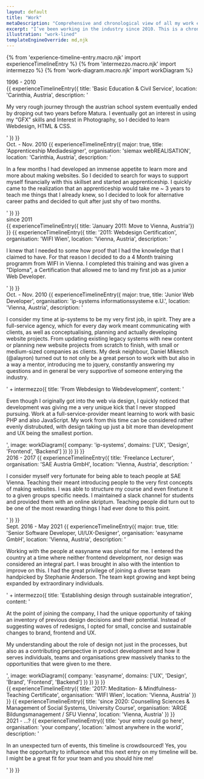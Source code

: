```yaml
---
layout: default
title: "Work"
metaDescription: "Comprehensive and chronological view of all my work experience over the years."
excerpt: "I’ve been working in the industry since 2010. This is a chronological summary of my experiences."
illustration: "work-lined"
templateEngineOverride: md,njk
---
```

{% from 'experience-timeline-entry.macro.njk' import experienceTimelineEntry %}
{% from 'intermezzo.macro.njk' import intermezzo %}
{% from 'work-diagram.macro.njk' import workDiagram %}

<div class="wrap-as--full-column  experience-timeline">
    <section class="experience-timeline__line experience-timeline__era">
        <time class="experience-timeline__date">1996 - 2010</time>
        <div class="experience-timeline__group">
            {{ experienceTimelineEntry({
                title: 'Basic Education & Civil Service',
                location: 'Carinthia, Austria',
                description: '<p>My very rough journey through the austrian school system eventually ended by droping out two years before Matura. I eventually got an interest in using my “GFX” skills and Interest in Photography, so I decided to learn Webdesign, HTML & CSS.</p>'
            }) }}
            <div class="experience-timeline__line  vers--subline">
                <time class="experience-timeline__date">Oct. - Nov. 2010</time>
                {{ experienceTimelineEntry({
                    major: true,
                    title: 'Apprenticeship Mediadesigner',
                    organisation: 'siemax webREALISATION',
                    location: 'Carinthia, Austria',
                    description: '<p>In a few months I had developed an immense appetite to learn more and more about making websites. So I decided to search for ways to support myself financially with this skillset and started an apprenticeship. I quickly came to the realization that an apprenticeship would take me ~ 3 years to teach me things that I already knew, so I decided to look for alternative career paths and decided to quit after just shy of two months.</p>'
                }) }}
            </div>
        </div>
    </section>
    <section class="experience-timeline__line experience-timeline__era">
        <time class="experience-timeline__date">since 2011</time>
        <div class="experience-timeline__group">
            {{ experienceTimelineEntry({ title: 'January 2011: Move to Vienna, Austria'}) }}
            {{ experienceTimelineEntry({
                title: '2011: Webdesign Certification',
                organisation: 'WIFI Wien',
                location: 'Vienna, Austria',
                description: '<p>I knew that I needed to some how proof that I had the knowledge that I claimed to have. For that reason I decided to do a 4 Month training programm from WIFI in Vienna. I completed this training and was given a "Diploma", a Certification that allowed me to land my first job as a junior Web Developer.</p>'
            }) }}
            <div class="experience-timeline__line  vers--subline" style="--event-color: #00AEEF">
                <time class="experience-timeline__date">Oct. - Nov. 2010</time>
                {{ experienceTimelineEntry({
                    major: true,
                    title: 'Junior Web Developer',
                    organisation: 'ip-systems informationssysteme e.U.',
                    location: 'Vienna, Austria',
                    description: '<p>I consider my time at ip-systems to be my very first job, in spirit. They are a full-service agency, which for every day work meant communicating with clients, as well as conceptualising, planning and actually developing website projects. From updating existing legacy systems with new content or planning new website projects from scratch to finish, with small or medium-sized companies as clients. My desk neighbour, Daniel Mikesch (@alayron) turned out to not only be a great person to work with but also in a way a mentor, introducing me to jquery, constantly answering my questions and in general be very supportive of someone enterying the industry.</p>' + intermezzo({ title: 'From Webdesign to Webdevelopment', content: '<p>Even though I originally got into the web via design, I quickly noticed that development was giving me a very unique kick that I never stopped pursuing. Work at a full-service-provider meant learning to work with basic PHP and also JavaScript. My work from this time can be considered rather evenly distrubuted, with design taking up just a bit more than development and UX being the smallest portion.</p>', image: workDiagram({ company: 'ip-systems', domains: ['UX', 'Design', 'Frontend', 'Backend'] }) })
                }) }}
            </div>
            <div class="experience-timeline__line  vers--subline" style="--event-color: #FF6900">
                <time class="experience-timeline__date">2016 - 2017</time>
                {{ experienceTimelineEntry({
                    title: 'Freelance Lecturer',
                    organisation: 'SAE Austria GmbH',
                    location: 'Vienna, Austria',
                    description: '<p>I consider myself very fortunate for being able to teach people at SAE Vienna. Teaching their meant introducing people to the very first concepts of making websites. I was able to structure my course and even finetune it to a given groups specific needs. I maintained a slack channel for students and provided them with an online skriptum. Teaching people did turn out to be one of the most rewarding things I had ever done to this point.</p>'
                }) }}
            </div>
            <div class="experience-timeline__line  vers--subline" style="--event-color: #489abf">
                <time class="experience-timeline__date">Sept. 2016 - May 2021</time>
                {{ experienceTimelineEntry({
                    major: true,
                    title: 'Senior Software Developer, UI/UX-Designer',
                    organisation: 'easyname GmbH',
                    location: 'Vienna, Austria',
                    description: '<p>Working with the people at easyname was pivotal for me. I entered the country at a time where neither frontend development, nor design was considered an integral part. I was brought in also with the intention to improve on this. I had the great privilege of joining a diverse team handpicked by Stephanie Anderson. The team kept growing and kept being expanded by extraordinary individuals.</p>' + intermezzo({ title: 'Establishing design through sustainable integration', content: '<p>At the point of joining the company, I had the unique opportunity of taking an inventory of previous design decisions and their potential. Instead of suggesting waves of redesigns, I opted for small, concise and sustainable changes to brand, frontend and UX.</p><p>My understanding about the role of design not just in the processes, but also as a contributing perspective in product development and how it serves individuals, teams and organisations grew massively thanks to the opportunities that were given to me there.</p>', image: workDiagram({ company: 'easyname', domains: ['UX', 'Design', 'Brand', 'Frontend', 'Backend'] }) })
                }) }}
            </div>
            {{ experienceTimelineEntry({ 
                title: '2017: Meditation- & Mindfulness-Teaching Certificate',
                organisation: 'WIFI Wien',
                location: 'Vienna, Austria'
            }) }}
            {{ experienceTimelineEntry({ 
                title: 'since 2020: Counselling Sciences & Management of Social Systems, University Course',
                organisation: 'ARGE Bildungsmanagement / SFU Vienna',
                location: 'Vienna, Austria'
            }) }}
            <div class="experience-timeline__line  vers--subline" style="--event-color: #F7ABBE">
                <time class="experience-timeline__date">2021 - ...?</time>
                {{ experienceTimelineEntry({
                    title: 'your entry could go here',
                    organisation: 'your company',
                    location: 'almost anywhere in the world',
                    description: '<p>In an unexpected turn of events, this timeline is crowdsourced! Yes, you have the opportunity to influence what this next entry on my timeline will be. I might be a great fit for your team and you should hire me!</p>'
                }) }}
            </div>
        </div>
    </section>
</div>